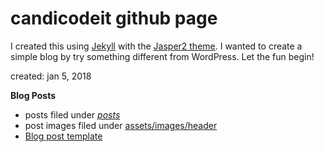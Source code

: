 # candicodeit github page

I created this using [Jekyll](https://help.github.com/articles/using-jekyll-as-a-static-site-generator-with-github-pages/) with the [Jasper2 theme](https://github.com/myJekyll/jasper2). I wanted to create a simple blog by try something different from WordPress. Let the fun begin!

created: jan 5, 2018

**Blog Posts**
- posts filed under [_posts_](https://github.com/candicodeit/githubpages/tree/master/_posts)
- post images filed under [assets/images/header](https://github.com/candicodeit/githubpages/tree/master/assets/images/header)
- [Blog post template](https://gist.github.com/candicodeit/c6a4b7aa5ee00efa3f698954b3263ca8)

